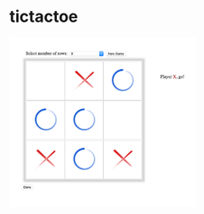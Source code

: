 # tictactoe
<img src="https://github.com/ClarabelleCheng-Yue/tictactoe/blob/master/assets/gameplay.png" width="331" height="300" />
